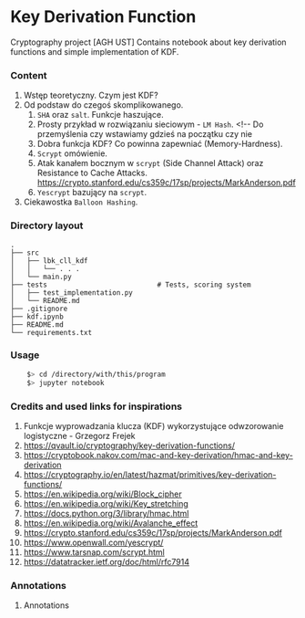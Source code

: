 # Key Derivation Function
Cryptography project [AGH UST]
Contains notebook about key derivation functions and simple implementation of KDF.

### Content
1. Wstęp teoretyczny. Czym jest KDF?
1. Od podstaw do czegoś skomplikowanego.
    1. `SHA` oraz `salt`. Funkcje haszujące.
    1. Prosty przykład w rozwiązaniu sieciowym - `LM Hash`. <!-- Do przemyślenia czy wstawiamy gdzieś na początku czy nie 
    1. Dobra funkcja KDF? Co powinna zapewniać (Memory-Hardness).
    1. `Scrypt` omówienie.
    1. Atak kanałem bocznym w `scrypt` (Side Channel Attack) oraz Resistance to Cache Attacks. https://crypto.stanford.edu/cs359c/17sp/projects/MarkAnderson.pdf
    1. `Yescrypt` bazujący na `scrypt`. <!-- yesscrypt jest zbudowany na scrypt info: https://www.openwall.com/yescrypt/ -->
1. Ciekawostka `Balloon Hashing`.

### Directory layout
    .
    ├── src
    │   ├── lbk_cll_kdf
    │   │   └── . . .
    │   └── main.py
    ├── tests                           # Tests, scoring system
    │   ├── test_implementation.py
    │   └── README.md
    ├── .gitignore
    ├── kdf.ipynb
    ├── README.md
    └── requirements.txt

### Usage

```bash
    $> cd /directory/with/this/program
    $> jupyter notebook
```

### Credits and used links for inspirations

1. Funkcje wyprowadzania klucza (KDF) wykorzystujące odwzorowanie logistyczne - Grzegorz Frejek
1. https://qvault.io/cryptography/key-derivation-functions/
1. https://cryptobook.nakov.com/mac-and-key-derivation/hmac-and-key-derivation
1. https://cryptography.io/en/latest/hazmat/primitives/key-derivation-functions/
1. https://en.wikipedia.org/wiki/Block_cipher
1. https://en.wikipedia.org/wiki/Key_stretching
1. https://docs.python.org/3/library/hmac.html
1. https://en.wikipedia.org/wiki/Avalanche_effect
1. https://crypto.stanford.edu/cs359c/17sp/projects/MarkAnderson.pdf
1. https://www.openwall.com/yescrypt/
1. https://www.tarsnap.com/scrypt.html
1. https://datatracker.ietf.org/doc/html/rfc7914

### Annotations

1. Annotations